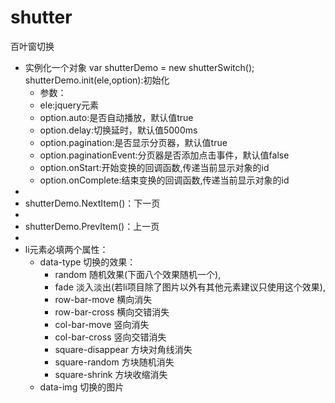# shutter
百叶窗切换 
 *  实例化一个对象 var shutterDemo = new shutterSwitch();
    shutterDemo.init(ele,option):初始化
     * 参数：
     * ele:jquery元素
     * option.auto:是否自动播放，默认值true
     * option.delay:切换延时，默认值5000ms
     * option.pagination:是否显示分页器，默认值true
     * option.paginationEvent:分页器是否添加点击事件，默认值false
     * option.onStart:开始变换的回调函数,传递当前显示对象的id
     * option.onComplete:结束变换的回调函数,传递当前显示对象的id
 * 
 *  shutterDemo.NextItem()：下一页
 * 
 *  shutterDemo.PrevItem()：上一页
 * 
 *  li元素必填两个属性：
     * data-type   切换的效果：
        * random              随机效果(下面八个效果随机一个),
        * fade                淡入淡出(若li项目除了图片以外有其他元素建议只使用这个效果),
        * row-bar-move        横向消失
        * row-bar-cross       横向交错消失
        * col-bar-move        竖向消失
        * col-bar-cross       竖向交错消失
        * square-disappear    方块对角线消失
        * square-random       方块随机消失
        * square-shrink       方块收缩消失
     * data-img    切换的图片
